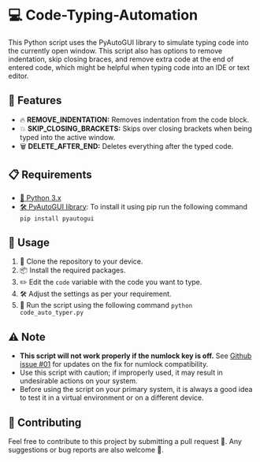 # 💻 Code-Typing-Automation

This Python script uses the PyAutoGUI library to simulate typing code into the currently open window. This script also has options to remove indentation, skip closing braces, and remove extra code at the end of entered code, which might be helpful when typing code into an IDE or text editor.

## 🎉 Features

- 🔥 **REMOVE_INDENTATION:** Removes indentation from the code block.
- 💥 **SKIP_CLOSING_BRACKETS:** Skips over closing brackets when being typed into the active window.
- 🗑️ **DELETE_AFTER_END:** Deletes everything after the typed code.

## 📋 Requirements

- [🐍 Python 3.x](https://www.python.org/downloads/)
- [🛠️ PyAutoGUI library](https://pypi.org/project/PyAutoGUI/): To install it using pip run the following command `pip install pyautogui`

## 🚀 Usage

1. 💾 Clone the repository to your device.
2. 📦 Install the required packages.
3. ✏️ Edit the `code` variable with the code you want to type.
4. 🛠️ Adjust the settings as per your requirement.
5. 🚀 Run the script using the following command `python code_auto_typer.py`

## ⚠️ Note

- **This script will not work properly if the numlock key is off.** See [Github issue #01](https://github.com/chaudharydeepanshu/Code-Typing-Automation/issues/1) for updates on the fix for numlock compatibility.
- Use this script with caution; if improperly used, it may result in undesirable actions on your system.
- Before using the script on your primary system, it is always a good idea to test it in a virtual environment or on a different device.

## 🤝 Contributing

Feel free to contribute to this project by submitting a pull request 🙌. Any suggestions or bug reports are also welcome 💬.
